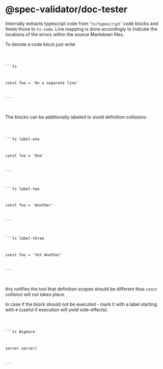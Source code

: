 # @spec-validator/doc-tester

Internally extracts typescript code from '`ts/typescript`' code
blocks and feeds those to `ts-node`. Line mapping is done accordingly
to indicate the locations of the errors within the source
Markdown files.

To denote a code block just write

<code>

\```ts

const foo = 'On a separate line'

\```

</code>

The blocks can be additionally labeled to avoid definition collisions:

<code>

\```ts label-one

const foo = 'One'

\```

\```ts label-two

const foo = 'Another'

\```

\```ts label-three

const foo = 'Yet Another'

\```

</code>

this notifies the tool that definition scopes should be different thus
`const` collision will not takes place.

In case if the block should not be executed - mark it with a label
starting with `#` (useful if execution will yield side-effects).

<code>

\```ts #ignore

server.serve()

\```

</code>
